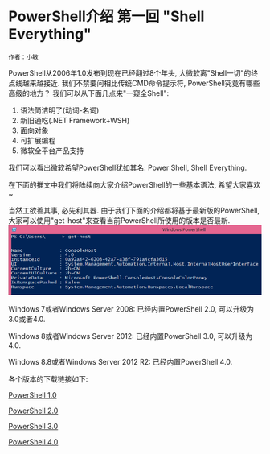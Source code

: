 # PowerShell介绍 第一回 "Shell Everything"
    作者：小敏

PowerShell从2006年1.0发布到现在已经翻过8个年头, 大微软离"Shell一切"的终点线越来越接近. 我们不禁要问相比传统CMD命令提示符, PowerShell究竟有哪些高级的地方？ 我们可以从下面几点来"一窥全Shell":

1. 语法简洁明了(动词-名词)
2. 新旧通吃(.NET Framework+WSH)
3. 面向对象
4. 可扩展编程
5. 微软全平台产品支持

我们可以看出微软希望PowerShell犹如其名: Power Shell, Shell Everything.

在下面的推文中我们将陆续向大家介绍PowerShell的一些基本语法, 希望大家喜欢~

当然工欲善其事, 必先利其器. 由于我们下面的介绍都将基于最新版的PowerShell, 大家可以使用"get-host"来查看当前PowerShell所使用的版本是否最新.
![](imgs/20150708.png)

Windows 7或者Windows Server 2008: 已经内置PowerShell 2.0, 可以升级为3.0或者4.0.

Windows 8或者Windows Server 2012: 已经内置PowerShell 3.0, 可以升级为4.0.

Windows 8.8或者Windows Server 2012 R2: 已经内置PowerShell 4.0.

各个版本的下载链接如下:     

[PowerShell 1.0](http://www.microsoft.com/zh-cn/download/details.aspx?id=9591 "PowerShell 1.0")

[PowerShell 2.0](http://www.microsoft.com/zh-CN/download/details.aspx?id=9864 "PowerShell 2.0")

[PowerShell 3.0](http://www.microsoft.com/en-us/download/details.aspx?id=34595 "PowerShell 3.0")

[PowerShell 4.0](http://www.microsoft.com/zh-CN/download/details.aspx?id=40855 "PowerShell 4.0")
